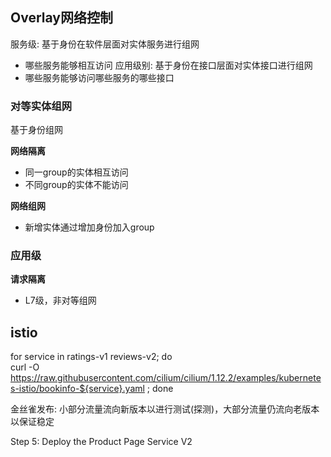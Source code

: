 ## Overlay网络控制

服务级: 基于身份在软件层面对实体服务进行组网
- 哪些服务能够相互访问
应用级别: 基于身份在接口层面对实体接口进行组网
- 哪些服务能够访问哪些服务的哪些接口
### 对等实体组网

基于身份组网

**网络隔离**

- 同一group的实体相互访问
- 不同group的实体不能访问

**网络组网**

- 新增实体通过增加身份加入group

### 应用级

**请求隔离**

- L7级，非对等组网


## istio


for service in ratings-v1 reviews-v2; do \
      curl -O https://raw.githubusercontent.com/cilium/cilium/1.12.2/examples/kubernetes-istio/bookinfo-${service}.yaml ; done


金丝雀发布: 小部分流量流向新版本以进行测试(探测)，大部分流量仍流向老版本以保证稳定

Step 5: Deploy the Product Page Service V2
